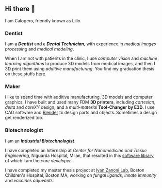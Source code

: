 ## Hi there 👋

I am Calogero, friendly known as Lillo.

### Dentist
I am a ***Dentist*** and a ***Dental Technician***, with experience in *medical images processing* and *medical modeling*.

When I am not with patients in the clinic, I use *computer vision* and *machine learning algorithms* to produce 3D models from medical images, and then I 3D print them using *additive manufacturing*. You find my graduation thesis on these stuffs [here](https://github.com/lillux/Technology-in-Dentistry).

### Maker
I like to spend time with additive manufacturing, 3D models and computer graphics. I have built and used many FDM **3D printers**, including *cartesian*, *delta* and *coreXY* design, and a *multi-material* **Tool-Changer by E3D**. I use CAD software and [Blender](https://www.blender.org/) to design parts and objects. Sometimes a design get renderized too.

### Biotechnologist
I am an ***Industrial Biotechnologist***.

I have completed an Internship at *Center for Nanomedicine and Tissue Engineering*, Niguarda Hospital, Milan, that resulted in this [software library](https://github.com/lillux/morphoscanner), of which I am the *core developer*.

I have completed my master thesis project at [Ivan Zanoni Lab](https://www.zanonilab.com/), Boston Children's Hospital, Boston MA, working on *fungal ligands*, *innate immunity* and *vaccines adjuvants*.
